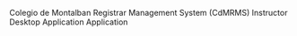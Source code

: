 Colegio de Montalban Registrar Management System (CdMRMS) Instructor Desktop Application Application
